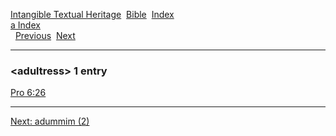 [Intangible Textual Heritage](../../index)  [Bible](../index) 
[Index](index)   
[a Index](_a_)  
  [Previous](c00244)  [Next](c00246) 

------------------------------------------------------------------------

### &lt;adultress&gt; 1 entry

[Pro 6:26](../kjv/pro006.htm#026)  

------------------------------------------------------------------------

[Next: adummim (2)](c00246)
